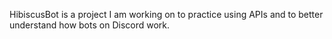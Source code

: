 HibiscusBot is a project I am working on to practice using APIs and to better understand how bots on Discord work.
